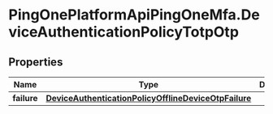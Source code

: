 # PingOnePlatformApiPingOneMfa.DeviceAuthenticationPolicyTotpOtp

## Properties

Name | Type | Description | Notes
------------ | ------------- | ------------- | -------------
**failure** | [**DeviceAuthenticationPolicyOfflineDeviceOtpFailure**](DeviceAuthenticationPolicyOfflineDeviceOtpFailure.md) |  | 


